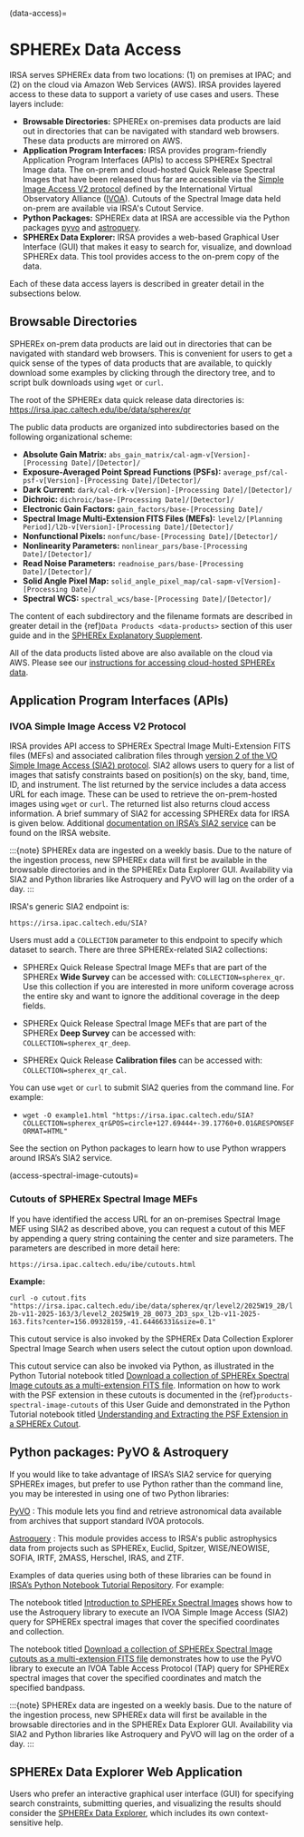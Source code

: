 (data-access)=
# SPHEREx Data Access

IRSA serves SPHEREx data from two locations: (1) on premises at IPAC; and (2) on the cloud via Amazon Web Services (AWS).
IRSA provides layered access to these data to support a variety of use cases and users.
These layers include:

* **Browsable Directories:** SPHEREx on-premises data products are laid out in directories that can be navigated with standard web browsers.
These data products are mirrored on AWS.
* **Application Program Interfaces:** IRSA provides program-friendly Application Program Interfaces (APIs) to access SPHEREx Spectral Image data.
The on-prem and cloud-hosted Quick Release Spectral Images that have been released thus far are accessible via the [Simple Image Access V2 protocol](https://ivoa.net/documents/SIA/20151223/) defined by the International Virtual Observatory Alliance ([IVOA](https://ivoa.net)).
Cutouts of the Spectral Image data held on-prem are available via IRSA's Cutout Service.
* **Python Packages:** SPHEREx data at IRSA are accessible via the Python packages [pyvo](https://pyvo.readthedocs.io/en/latest/) and [astroquery](https://astroquery.readthedocs.io/en/latest/ipac/irsa/irsa.html).
* **SPHEREx Data Explorer:** IRSA provides a web-based Graphical User Interface (GUI) that makes it easy to search for, visualize, and download SPHEREx data.
This tool provides access to the on-prem copy of the data.

Each of these data access layers is described in greater detail in the subsections below.

## Browsable Directories

SPHEREx on-prem data products are laid out in directories that can be navigated with standard web browsers.
This is convenient for users to get a quick sense of the types of data products that are available, to quickly download some examples by clicking through the directory tree, and to script bulk downloads using `wget` or `curl`.

The root of the SPHEREx data quick release data directories is:
https://irsa.ipac.caltech.edu/ibe/data/spherex/qr

The public data products are organized into subdirectories based on the following organizational scheme:
* **Absolute Gain Matrix:** `abs_gain_matrix/cal-agm-v[Version]-[Processing Date]/[Detector]/`
* **Exposure-Averaged Point Spread Functions (PSFs):** `average_psf/cal-psf-v[Version]-[Processing Date]/[Detector]/`
* **Dark Current:** `dark/cal-drk-v[Version]-[Processing Date]/[Detector]/`
* **Dichroic:** `dichroic/base-[Processing Date]/[Detector]/`
* **Electronic Gain Factors:** `gain_factors/base-[Processing Date]/`
* **Spectral Image Multi-Extension FITS Files (MEFs):** `level2/[Planning Period]/l2b-v[Version]-[Processing Date]/[Detector]/`
* **Nonfunctional Pixels:** `nonfunc/base-[Processing Date]/[Detector]/`
* **Nonlinearity Parameters:** `nonlinear_pars/base-[Processing Date]/[Detector]/`
* **Read Noise Parameters:** `readnoise_pars/base-[Processing Date]/[Detector]/`
* **Solid Angle Pixel Map:** `solid_angle_pixel_map/cal-sapm-v[Version]-[Processing Date]/`
* **Spectral WCS:** `spectral_wcs/base-[Processing Date]/[Detector]/`

The content of each subdirectory and the filename formats are described in greater detail in the {ref}`Data Products <data-products>` section of this user guide and in the [SPHEREx Explanatory Supplement](https://irsa.ipac.caltech.edu/data/SPHEREx/docs/SPHEREx_Expsupp_QR.pdf).

All of the data products listed above are also available on the cloud via AWS.
Please see our [instructions for accessing cloud-hosted SPHEREx data](https://irsa.ipac.caltech.edu/cloud_access/).

## Application Program Interfaces (APIs)

### IVOA Simple Image Access V2 Protocol

IRSA provides API access to SPHEREx Spectral Image Multi-Extension FITS files (MEFs) and associated calibration files through [version 2 of the VO Simple Image Access (SIA2) protocol](https://ivoa.net/documents/SIA/20151223/).
SIA2 allows users to query for a list of images that satisfy constraints based on position(s) on the sky, band, time, ID, and instrument.
The list returned by the service includes a data access URL for each image.
These can be used to retrieve the on-prem-hosted images using `wget` or `curl`. The returned list also returns cloud access information.
A brief summary of SIA2 for accessing SPHEREx data for IRSA is given below.
Additional [documentation on IRSA’s SIA2 service](https://irsa.ipac.caltech.edu/ibe/sia.html) can be found on the IRSA website.

:::{note}
SPHEREx data are ingested on a weekly basis.
Due to the nature of the ingestion process, new SPHEREx data will first be available in the browsable directories and in the SPHEREx Data Explorer GUI.
Availability via SIA2 and Python libraries like Astroquery and PyVO will lag on the order of a day.
:::

IRSA's generic SIA2 endpoint is:

`https://irsa.ipac.caltech.edu/SIA?`

Users must add a `COLLECTION` parameter to this endpoint to specify which dataset to search.
There are three SPHEREx-related SIA2 collections:

* SPHEREx Quick Release Spectral Image MEFs that are part of the SPHEREx **Wide Survey** can be accessed with: `COLLECTION=spherex_qr`.
Use this collection if you are interested in more uniform coverage across the entire sky and want to ignore the additional coverage in the deep fields.

* SPHEREx Quick Release Spectral Image MEFs that are part of the SPHEREx **Deep Survey** can be accessed with: `COLLECTION=spherex_qr_deep`.

* SPHEREx Quick Release **Calibration files** can be accessed with: `COLLECTION=spherex_qr_cal`.

You can use `wget` or `curl` to submit SIA2 queries from the command line.
For example:

* `wget -O example1.html "https://irsa.ipac.caltech.edu/SIA?COLLECTION=spherex_qr&POS=circle+127.69444+-39.17760+0.01&RESPONSEFORMAT=HTML"`

See the section on Python packages to learn how to use Python wrappers around IRSA’s SIA2 service.

(access-spectral-image-cutouts)=
### Cutouts of SPHEREx Spectral Image MEFs

If you have identified the access URL for an on-premises Spectral Image MEF using SIA2 as described above, you can request a cutout of this MEF by appending a query string containing the center and size parameters. The parameters are described in more detail here:

`https://irsa.ipac.caltech.edu/ibe/cutouts.html`

**Example:**

`curl -o cutout.fits "https://irsa.ipac.caltech.edu/ibe/data/spherex/qr/level2/2025W19_2B/l2b-v11-2025-163/3/level2_2025W19_2B_0073_2D3_spx_l2b-v11-2025-163.fits?center=156.09328159,-41.64466331&size=0.1"`

This cutout service is also invoked by the SPHEREx Data Collection Explorer Spectral Image Search when users select the cutout option upon download.

This cutout service can also be invoked via Python, as illustrated in the Python Tutorial notebook titled [Download a collection of SPHEREx Spectral Image cutouts as a multi-extension FITS file](https://caltech-ipac.github.io/irsa-tutorials/spherex-cutouts/).
Information on how to work with the PSF extension in these cutouts is documented in the {ref}`products-spectral-image-cutouts` of this User Guide and demonstrated in the Python Tutorial notebook titled [Understanding and Extracting the PSF Extension in a SPHEREx Cutout](https://caltech-ipac.github.io/irsa-tutorials/spherex-psf/).

## Python packages: PyVO & Astroquery

If you would like to take advantage of IRSA’s SIA2 service for querying SPHEREx images, but prefer to use Python rather than the command line, you may be interested in using one of two Python libraries:

[PyVO](https://github.com/astropy/pyvo)
 : This module lets you find and retrieve astronomical data available from archives that support standard IVOA protocols.

[Astroquery](https://github.com/astropy/astroquery)
 : This module provides access to IRSA's public astrophysics data from projects such as SPHEREx, Euclid, Spitzer, WISE/NEOWISE, SOFIA, IRTF, 2MASS, Herschel, IRAS, and ZTF.

Examples of data queries using both of these libraries can be found in [IRSA’s Python Notebook Tutorial Repository](https://caltech-ipac.github.io/irsa-tutorials/). For example:

The notebook titled [Introduction to SPHEREx Spectral Images](https://caltech-ipac.github.io/irsa-tutorials/spherex-intro/) shows how to use the Astroquery library to execute an IVOA Simple Image Access (SIA2) query for SPHEREx spectral images that cover the specified coordinates and collection.

The notebook titled [Download a collection of SPHEREx Spectral Image cutouts as a multi-extension FITS file](https://caltech-ipac.github.io/irsa-tutorials/spherex-cutouts/#id-5-query-irsa-for-a-list-of-cutouts-that-satisfy-the-criteria-specified-above) demonstrates how to use the PyVO library to execute an IVOA Table Access Protocol (TAP) query for SPHEREx spectral images that cover the specified coordinates and match the specified bandpass.


:::{note}
SPHEREx data are ingested on a weekly basis.
Due to the nature of the ingestion process, new SPHEREx data will first be available in the browsable directories and in the SPHEREx Data Explorer GUI.
Availability via SIA2 and Python libraries like Astroquery and PyVO will lag on the order of a day.
:::

## SPHEREx Data Explorer Web Application

Users who prefer an interactive graphical user interface (GUI) for specifying search constraints, submitting queries, and visualizing the results should consider the [SPHEREx Data Explorer](https://irsa.ipac.caltech.edu/applications/spherex), which includes its own context-sensitive help.
